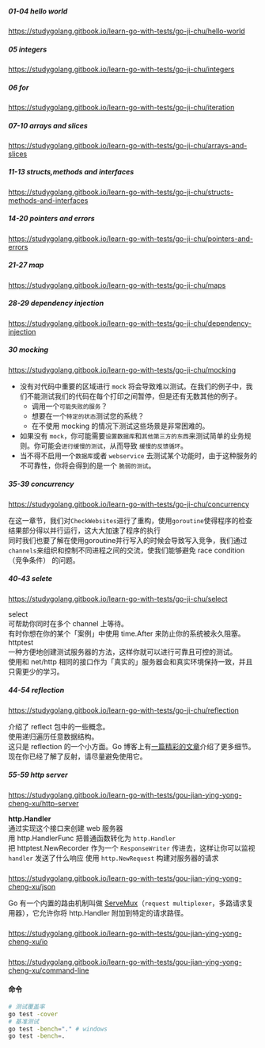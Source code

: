##### 01-04 hello world
https://studygolang.gitbook.io/learn-go-with-tests/go-ji-chu/hello-world
##### 05 integers
https://studygolang.gitbook.io/learn-go-with-tests/go-ji-chu/integers
##### 06 for
https://studygolang.gitbook.io/learn-go-with-tests/go-ji-chu/iteration
##### 07-10 arrays and slices
https://studygolang.gitbook.io/learn-go-with-tests/go-ji-chu/arrays-and-slices
##### 11-13 structs,methods and interfaces
https://studygolang.gitbook.io/learn-go-with-tests/go-ji-chu/structs-methods-and-interfaces
##### 14-20 pointers and errors
https://studygolang.gitbook.io/learn-go-with-tests/go-ji-chu/pointers-and-errors
##### 21-27 map
https://studygolang.gitbook.io/learn-go-with-tests/go-ji-chu/maps
##### 28-29 dependency injection
https://studygolang.gitbook.io/learn-go-with-tests/go-ji-chu/dependency-injection
##### 30 mocking
https://studygolang.gitbook.io/learn-go-with-tests/go-ji-chu/mocking  
* 没有对代码中重要的区域进行 `mock` 将会导致难以测试。在我们的例子中，我们不能测试我们的代码在每个打印之间暂停，但是还有无数其他的例子。
    * 调用一个`可能失败的服务`？
    * 想要在一个`特定的状态`测试您的系统？
    * 在不使用 mocking 的情况下测试这些场景是非常困难的。
* 如果没有 `mock`，你可能需要`设置数据库`和`其他第三方的东西`来测试简单的业务规则。你可能会`进行缓慢的测试`，从而导致 `缓慢的反馈循环`。
* 当不得不启用一个`数据库`或者 `webservice` 去测试某个功能时，由于这种服务的不可靠性，你将会得到的是一个 `脆弱的测试`。

##### 35-39 concurrency
https://studygolang.gitbook.io/learn-go-with-tests/go-ji-chu/concurrency  

在这一章节，我们对`CheckWebsites`进行了重构，使用`goroutine`使得程序的检查结果部分得以并行运行，这大大加速了程序的执行  
同时我们也要了解在使用goroutine并行写入的时候会导致写入竞争，我们通过`channels`来组织和控制不同进程之间的交流，使我们能够避免 race condition（竞争条件） 的问题。

##### 40-43 selete
https://studygolang.gitbook.io/learn-go-with-tests/go-ji-chu/select

select  
可帮助你同时在多个 channel 上等待。  
有时你想在你的某个「案例」中使用 time.After 来防止你的系统被永久阻塞。  
httptest  
一种方便地创建测试服务器的方法，这样你就可以进行可靠且可控的测试。  
使用和 net/http 相同的接口作为「真实的」服务器会和真实环境保持一致，并且只需更少的学习。

##### 44-54 reflection
https://studygolang.gitbook.io/learn-go-with-tests/go-ji-chu/reflection

介绍了 reflect 包中的一些概念。  
使用递归遍历任意数据结构。  
这只是 reflection 的一个小方面。Go 博客上有[一篇精彩的文章](https://blog.golang.org/laws-of-reflection)介绍了更多细节。  
现在你已经了解了反射，请尽量避免使用它。

##### 55-59 http server 
https://studygolang.gitbook.io/learn-go-with-tests/gou-jian-ying-yong-cheng-xu/http-server

**http.Handler**  
通过实现这个接口来创建 web 服务器  
用 http.HandlerFunc 把普通函数转化为 `http.Handler`  
把 httptest.NewRecorder 作为一个 `ResponseWriter` 传进去，这样让你可以监视 `handler` 发送了什么响应
使用 `http.NewRequest` 构建对服务器的请求

#####  
https://studygolang.gitbook.io/learn-go-with-tests/gou-jian-ying-yong-cheng-xu/json

Go 有一个内置的路由机制叫做 [ServeMux](https://golang.org/pkg/net/http/#ServeMux)（`request multiplexer`，多路请求复用器），它允许你将 http.Handler 附加到特定的请求路径。


##### 
https://studygolang.gitbook.io/learn-go-with-tests/gou-jian-ying-yong-cheng-xu/io
##### 
https://studygolang.gitbook.io/learn-go-with-tests/gou-jian-ying-yong-cheng-xu/command-line


#### 命令
```bash
# 测试覆盖率
go test -cover
# 基准测试
go test -bench="." # windows
go test -bench=.
```
